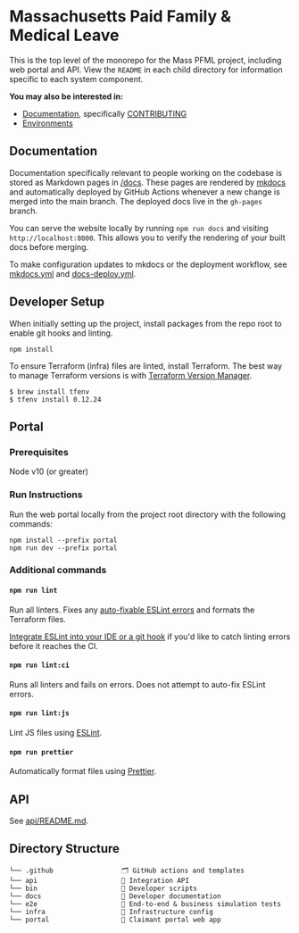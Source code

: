 # Massachusetts Paid Family & Medical Leave

This is the top level of the monorepo for the Mass PFML project, including web portal and API. View the `README` in each child directory for information specific to each system component.

**You may also be interested in:**

- [Documentation](https://eolwd.github.io/pfml), specifically [CONTRIBUTING](https://eolwd.github.io/pfml/contributing)
- [Environments](https://lwd.atlassian.net/wiki/spaces/DD/pages/246612440/Environments)

## Documentation

Documentation specifically relevant to people working on the codebase is stored as Markdown pages in [/docs](./docs). These pages are rendered by [mkdocs](https://www.mkdocs.org/) and automatically deployed by GitHub Actions whenever a new change is merged into the main branch. The deployed docs live in the `gh-pages` branch.

You can serve the website locally by running `npm run docs` and visiting `http://localhost:8000`. This allows you to verify the rendering of your built docs before merging.

To make configuration updates to mkdocs or the deployment workflow, see [mkdocs.yml](./mkdocs.yml) and [docs-deploy.yml](./.github/workflows/docs-deploy.yml).

## Developer Setup

When initially setting up the project, install packages from the repo root to enable git hooks and linting.

```
npm install
```

To ensure Terraform (infra) files are linted, install Terraform. The best way to manage Terraform versions is with [Terraform Version Manager](https://github.com/tfutils/tfenv).

```
$ brew install tfenv
$ tfenv install 0.12.24
```

## Portal

### Prerequisites

Node v10 (or greater)

### Run Instructions

Run the web portal locally from the project root directory with the following commands:

```
npm install --prefix portal
npm run dev --prefix portal
```

### Additional commands

#### `npm run lint`

Run all linters. Fixes any [auto-fixable ESLint errors](https://eslint.org/docs/user-guide/command-line-interface#fixing-problems) and formats the Terraform files.

[Integrate ESLint into your IDE or a git hook](https://eslint.org/docs/user-guide/integrations) if you'd like to catch linting errors before it reaches the CI.

#### `npm run lint:ci`

Runs all linters and fails on errors. Does not attempt to auto-fix ESLint errors.

#### `npm run lint:js`

Lint JS files using [ESLint](https://eslint.org/).

#### `npm run prettier`

Automatically format files using [Prettier](https://prettier.io/).

## API

See [api/README.md](/api/README.md).

## Directory Structure

```
└── .github                 🗂 GitHub actions and templates
└── api                     🔀 Integration API
└── bin                     🤖 Developer scripts
└── docs                    🔖 Developer documentation
└── e2e                     🏁 End-to-end & business simulation tests
└── infra                   🌲 Infrastructure config
└── portal                  🚪 Claimant portal web app
```
